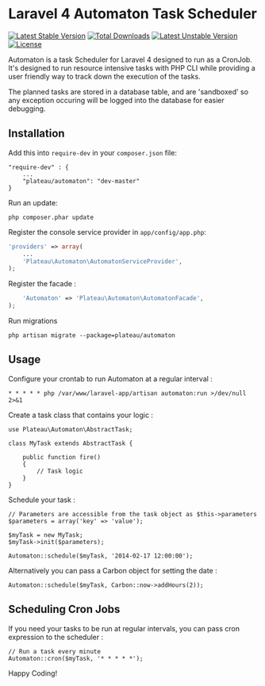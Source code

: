 # Laravel 4 Automaton Task Scheduler

[![Latest Stable Version](https://poser.pugx.org/plateau/automaton/v/stable.png)](https://packagist.org/packages/plateau/automaton) [![Total Downloads](https://poser.pugx.org/plateau/automaton/downloads.png)](https://packagist.org/packages/plateau/automaton) [![Latest Unstable Version](https://poser.pugx.org/plateau/automaton/v/unstable.png)](https://packagist.org/packages/plateau/automaton) [![License](https://poser.pugx.org/plateau/automaton/license.png)](https://packagist.org/packages/plateau/automaton)

Automaton is a task Scheduler for Laravel 4 designed to run as a CronJob. It's designed to run resource intensive tasks with PHP CLI while providing a user friendly way to track down the execution of the tasks.

The planned tasks are stored in a database table, and are 'sandboxed' so any exception occuring will be logged into the database for easier debugging. 

## Installation

Add this into `require-dev` in your `composer.json` file:

```
"require-dev" : {
	...
	"plateau/automaton": "dev-master"
}
```

Run an update:

```
php composer.phar update
```

Register the console service provider in `app/config/app.php`:

```php
'providers' => array(
	...
	'Plateau\Automaton\AutomatonServiceProvider',
);
```

Register the facade :
```php
	'Automaton' => 'Plateau\Automaton\AutomatonFacade',
);
```

Run migrations 
```
php artisan migrate --package=plateau/automaton
```

## Usage

Configure your crontab to run Automaton at a regular interval :

```
* * * * * php /var/www/laravel-app/artisan automaton:run >/dev/null 2>&1
```

Create a task class that contains your logic : 

```
use Plateau\Automaton\AbstractTask;

class MyTask extends AbstractTask {
	
	public function fire()
	{
		// Task logic
	}
}
```

Schedule your task :

```
// Parameters are accessible from the task object as $this->parameters
$parameters = array('key' => 'value');

$myTask = new MyTask;
$myTask->init($parameters);

Automaton::schedule($myTask, '2014-02-17 12:00:00');
```

Alternatively you can pass a Carbon object for setting the date :
```
Automaton::schedule($myTask, Carbon::now->addHours(2));
```

## Scheduling Cron Jobs

If you need your tasks to be run at regular intervals, you can pass cron expression to the scheduler :

```
// Run a task every minute
Automaton::cron($myTask, '* * * * *');

```


Happy Coding!
